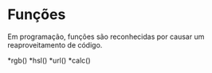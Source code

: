 # Funções

Em programação, funções são reconhecidas por causar um reaproveitamento de código.

*rgb()
*hsl()
*url()
*calc()